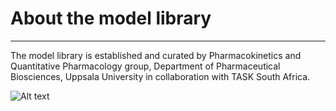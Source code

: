 # About the model library
-------------------------

The model library is established and curated by Pharmacokinetics and Quantitative Pharmacology group, Department of Pharmaceutical Biosciences, Uppsala University in collaboration with TASK South Africa.

![Alt text](../model-library.github.io/about/BCG.png "BCG")

